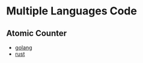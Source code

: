 # Multiple Languages Code

## Atomic Counter

  - [golang](go/atomic-counter/main.go)
  - [rust](rust/atomic-counter/src/main.rs)
